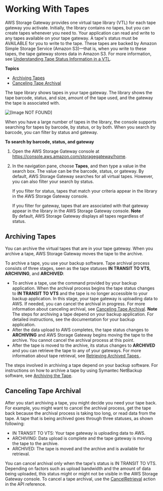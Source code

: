 # Working With Tapes<a name="managing-virtual-tapes-vtl"></a>

AWS Storage Gateway provides one virtual tape library \(VTL\) for each tape gateway you activate\. Initially, the library contains no tapes, but you can create tapes whenever you need to\. Your application can read and write to any tapes available on your tape gateway\. A tape's status must be AVAILABLE for you to write to the tape\. These tapes are backed by Amazon Simple Storage Service \(Amazon S3\)—that is, when you write to these tapes, the tape gateway stores data in Amazon S3\. For more information, see [Understanding Tape Status Information in a VTL](managing-gateway-vtl.md#tape-status)\.

**Topics**
+ [Archiving Tapes](#main-archiving-tapes-managing-vtl)
+ [Canceling Tape Archival](#main-canceling-archival-vtl)

The tape library shows tapes in your tape gateway\. The library shows the tape barcode, status, and size, amount of the tape used, and the gateway the tape is associated with\. 

![\[Image NOT FOUND\]](http://docs.aws.amazon.com/storagegateway/latest/userguide/images/created-tapes.png)

When you have a large number of tapes in the library, the console supports searching for tapes by barcode, by status, or by both\. When you search by barcode, you can filter by status and gateway\.

**To search by barcode, status, and gateway**

1. Open the AWS Storage Gateway console at [https://console\.aws\.amazon\.com/storagegateway/home](https://console.aws.amazon.com/storagegateway/)\.

1. In the navigation pane, choose **Tapes**, and then type a value in the search box\. The value can be the barcode, status, or gateway\. By default, AWS Storage Gateway searches for all virtual tapes\. However, you can also filter your search by status\.

   If you filter for status, tapes that match your criteria appear in the library in the AWS Storage Gateway console\.

   If you filter for gateway, tapes that are associated with that gateway appear in the library in the AWS Storage Gateway console\.
**Note**  
By default, AWS Storage Gateway displays all tapes regardless of status\.

## Archiving Tapes<a name="main-archiving-tapes-managing-vtl"></a>

You can archive the virtual tapes that are in your tape gateway\. When you archive a tape, AWS Storage Gateway moves the tape to the archive\.

To archive a tape, you use your backup software\. Tape archival process consists of three stages, seen as the tape statuses **IN TRANSIT TO VTS**, **ARCHIVING**, and **ARCHIVED**: 
+ To archive a tape, use the command provided by your backup application\. When the archival process begins the tape status changes to **IN TRANSIT TO VTS** and the tape is no longer accessible to your backup application\. In this stage, your tape gateway is uploading data to AWS\. If needed, you can cancel the archival in progress\. For more information about canceling archival, see [Canceling Tape Archival](#main-canceling-archival-vtl)\. 
**Note**  
The steps for archiving a tape depend on your backup application\. For detailed instructions, see the documentation for your backup application\.
+  After the data upload to AWS completes, the tape status changes to **ARCHIVING** and AWS Storage Gateway begins moving the tape to the archive\. You cannot cancel the archival process at this point\. 
+ After the tape is moved to the archive, its status changes to **ARCHIVED** and you can retrieve the tape to any of your gateways\. For more information about tape retrieval, see [Retrieving Archived Tapes ](managing-gateway-vtl.md#retrieving-archived-tapes-vtl)\. 

The steps involved in archiving a tape depend on your backup software\. For instructions on how to archive a tape by using Symantec NetBackup software, see [Archiving the Tape](backup_netbackup-vtl.md#GettingStarted-archiving-tapes-vtl)\.

## Canceling Tape Archival<a name="main-canceling-archival-vtl"></a>

 After you start archiving a tape, you might decide you need your tape back\. For example, you might want to cancel the archival process, get the tape back because the archival process is taking too long, or read data from the tape\. A tape that is being archived goes through three statuses, as shown following:
+ IN TRANSIT TO VTS: Your tape gateway is uploading data to AWS\. 
+ ARCHIVING: Data upload is complete and the tape gateway is moving the tape to the archive\.
+ ARCHIVED: The tape is moved and the archive and is available for retrieval\.

You can cancel archival only when the tape's status is IN TRANSIT TO VTS\. Depending on factors such as upload bandwidth and the amount of data being uploaded, this status might or might not be visible in the AWS Storage Gateway console\. To cancel a tape archival, use the [CancelRetrieval](http://docs.aws.amazon.com/storagegateway/latest/APIReference//API_CancelRetrieval.html) action in the API reference\. 